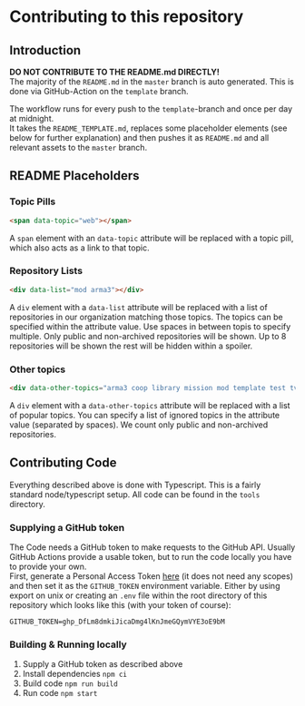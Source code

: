 # Contributing to this repository

## Introduction
**DO NOT CONTRIBUTE TO THE README.md DIRECTLY!**  
The majority of the `README.md` in the `master` branch is auto generated. This is done via GitHub-Action on the `template` branch.

The workflow runs for every push to the `template`-branch and once per day at midnight.  
It takes the `README_TEMPLATE.md`, replaces some placeholder elements (see below for further explanation) and then pushes it as `README.md` and all relevant assets to the `master` branch.

## README Placeholders
### Topic Pills
```html
<span data-topic="web"></span>
```
A `span` element with an `data-topic` attribute will be replaced with a topic pill, which also acts as a link to that topic.

### Repository Lists
```html
<div data-list="mod arma3"></div>
```
A `div` element with a `data-list` attribute will be replaced with a list of repositories in our organization matching those topics. The topics can be specified within the attribute value. Use spaces in between topis to specify multiple. Only public and non-archived repositories will be shown. Up to 8 repositories will be shown the rest will be hidden within a spoiler.

### Other topics
```html
<div data-other-topics="arma3 coop library mission mod template test tvt web"></div>
```
A `div` element with a `data-other-topics` attribute will be replaced with a list of popular topics. You can specify a list of ignored topics in the attribute value (separated by spaces). We count only public and non-archived repositories. 

## Contributing Code
Everything described above is done with Typescript. This is a fairly standard node/typescript setup. All code can be found in the `tools` directory.

### Supplying a GitHub token
The Code needs a GitHub token to make requests to the GitHub API. Usually GitHub Actions provide a usable token, but to run the code locally you have to provide your own.  
First, generate a Personal Access Token [here](https://github.com/settings/tokens) (it does not need any scopes) and then set it as the `GITHUB_TOKEN` environment variable. Either by using export on unix or creating an `.env` file within the root directory of this repository which looks like this (with your token of course):
```env
GITHUB_TOKEN=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
```

### Building & Running locally
1. Supply a GitHub token as described above
2. Install dependencies ```npm ci```
3. Build code ```npm run build```
4. Run code ```npm start```